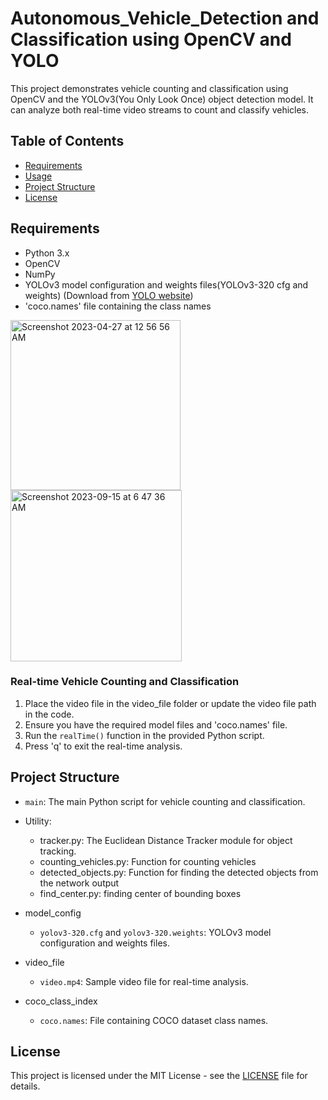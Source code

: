 # Autonomous_Vehicle_Detection and Classification using OpenCV and YOLO

This project demonstrates vehicle counting and classification using OpenCV and the YOLOv3(You Only Look Once) object detection model. It can analyze both real-time video streams to count and classify vehicles. 

## Table of Contents

- [Requirements](#requirements)
- [Usage](#usage)
- [Project Structure](#project-structure)
- [License](#license)

## Requirements

- Python 3.x
- OpenCV
- NumPy
- YOLOv3 model configuration and weights files(YOLOv3-320 cfg and weights) (Download from [YOLO website](https://pjreddie.com/darknet/yolo/))
- 'coco.names' file containing the class names

<img width="272" alt="Screenshot 2023-04-27 at 12 56 56 AM" src="https://github.com/mrunmayee17/Autonomous_Vehicle_Detection/assets/48186569/cc193479-cfd3-4ef4-83b0-4e5cebb265be">


<img width="274" alt="Screenshot 2023-09-15 at 6 47 36 AM" src="https://github.com/mrunmayee17/Autonomous_Vehicle_Detection-and-Classification-using-OpenCV-and-YOLO/assets/48186569/606d6cd6-819d-459d-b5d0-f9338d1007c5">


### Real-time Vehicle Counting and Classification

1. Place the video file in the video_file folder or update the video file path in the code.
2. Ensure you have the required model files and 'coco.names' file.
3. Run the `realTime()` function in the provided Python script.
4. Press 'q' to exit the real-time analysis.

## Project Structure

- `main`: The main Python script for vehicle counting and classification.
- Utility:
    - tracker.py: The Euclidean Distance Tracker module for object tracking.
    - counting_vehicles.py: Function for counting vehicles
    - detected_objects.py: Function for finding the detected objects from the network output
    - find_center.py: finding center of bounding boxes
    
- model_config
  - `yolov3-320.cfg` and `yolov3-320.weights`: YOLOv3 model configuration and weights files.
- video_file
  - `video.mp4`: Sample video file for real-time analysis.
- coco_class_index
  - `coco.names`: File containing COCO dataset class names.

## License

This project is licensed under the MIT License - see the [LICENSE](LICENSE) file for details.
